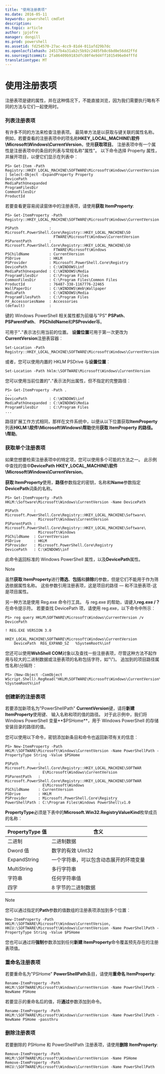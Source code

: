```yaml
---
title: "使用注册表项"
ms.date: 2016-05-11
keywords: powershell cmdlet
description: 
ms.topic: article
author: jpjofre
manager: dongill
ms.prod: powershell
ms.assetid: fd254570-27ac-4cc9-81d4-011afd29b7dc
ms.openlocfilehash: 24517b4a31ab2c5b92c2485fb8c6bd0e56dd2ffd
ms.sourcegitcommit: 2fa86409b9183dfc80f4e9d4ff1015496e04fffd
translationtype: MT
---
```

# 使用注册表项
注册表项是键的属性，并在这种情况下，不能直接浏览，因为我们需要执行略有不同的方法与它们一起使用时。

### 列表注册表项
有许多不同的方法来检查注册表项。 最简单方法是以获取与键关联的属性名称。 例如，若要查看的注册表项中的项名称**HKEY_LOCAL_MACHINE\\软件\\Microsoft\\Windows\\CurrentVersion**，使用**获取项目**。 注册表项中有一个属性是注册表项中的条目的列表与常规名称"属性"。 以下命令选择 Property 属性，并展开项目，以便它们显示在列表中︰

```
PS> Get-Item -Path Registry::HKEY_LOCAL_MACHINE\SOFTWARE\Microsoft\Windows\CurrentVersion | Select-Object -ExpandProperty Property
DevicePath
MediaPathUnexpanded
ProgramFilesDir
CommonFilesDir
ProductId
```

若要查看更容易阅读窗体中的注册表项，请使用**获取 ItemProperty**:

```
PS> Get-ItemProperty -Path Registry::HKEY_LOCAL_MACHINE\SOFTWARE\Microsoft\Windows\CurrentVersion

PSPath              : Microsoft.PowerShell.Core\Registry::HKEY_LOCAL_MACHINE\SO
                      FTWARE\Microsoft\Windows\CurrentVersion
PSParentPath        : Microsoft.PowerShell.Core\Registry::HKEY_LOCAL_MACHINE\SO
                      FTWARE\Microsoft\Windows
PSChildName         : CurrentVersion
PSDrive             : HKLM
PSProvider          : Microsoft.PowerShell.Core\Registry
DevicePath          : C:\WINDOWS\inf
MediaPathUnexpanded : C:\WINDOWS\Media
ProgramFilesDir     : C:\Program Files
CommonFilesDir      : C:\Program Files\Common Files
ProductId           : 76487-338-1167776-22465
WallPaperDir        : C:\WINDOWS\Web\Wallpaper
MediaPath           : C:\WINDOWS\Media
ProgramFilesPath    : C:\Program Files
PF_AccessoriesName  : Accessories
(default)           :
```

键的 Windows PowerShell 相关属性都为前缀与"PS" **PSPath**、 **PSParentPath**、 **PSChildName**和**PSProvider**等。

可用于"**.**"表示法引用当前的位置。 **设置位置**可用于第一次更改为**CurrentVersion**注册表容器︰

```
Set-Location -Path Registry::HKEY_LOCAL_MACHINE\SOFTWARE\Microsoft\Windows\CurrentVersion
```

或者，您可以使用内置的 HKLM PSDrive 与**设置位置**︰

```
Set-Location -Path hklm:\SOFTWARE\Microsoft\Windows\CurrentVersion
```

您可以使用当前位置的"**.**"表示法列出属性，但不指定的完整路径︰

```
PS> Get-ItemProperty -Path .
...
DevicePath          : C:\WINDOWS\inf
MediaPathUnexpanded : C:\WINDOWS\Media
ProgramFilesDir     : C:\Program Files
...
```

路径扩展工作方式相同，那样在文件系统中，以便从以下位置获取**ItemProperty**列表**HKLM:\\软件\\Microsoft\\Windows\\帮助**使用**获取 ItemProperty 的路径。\\帮助**。

### 获取单个注册表项
如果您想要检索注册表项中的特定项，您可以使用多个可能的方法之一。 此示例中查找的值中**DevicePath** **HKEY_LOCAL_MACHINE\\软件\\Microsoft\\Windows\\CurrentVersion**。

**获取 ItemProperty**使用，**路径**参数指定的密钥，名称和**Name**参数指定**DevicePath**词条的名称。

```
PS> Get-ItemProperty -Path HKLM:\Software\Microsoft\Windows\CurrentVersion -Name DevicePath

PSPath       : Microsoft.PowerShell.Core\Registry::HKEY_LOCAL_MACHINE\Software\
               Microsoft\Windows\CurrentVersion
PSParentPath : Microsoft.PowerShell.Core\Registry::HKEY_LOCAL_MACHINE\Software\
               Microsoft\Windows
PSChildName  : CurrentVersion
PSDrive      : HKLM
PSProvider   : Microsoft.PowerShell.Core\Registry
DevicePath   : C:\WINDOWS\inf
```

此命令返回标准的 Windows PowerShell 属性，以及**DevicePath**属性。

> [!NOTE]
> 虽然**获取 ItemProperty**进行**筛选**、**包括**和**排除**的参数，但是它们不能用于作为筛选依据属性名称。 这些参数引用注册表项，这是项目的路径 — 和不注册表项-这是项目属性。

另一种方法是使用 Reg.exe 命令行工具。 与 reg.exe 的帮助，请键入**reg.exe /？** 在命令提示符。 若要查找 DevicePath 项，请使用 reg.exe，以下命令中所示︰

```
PS> reg query HKLM\SOFTWARE\Microsoft\Windows\CurrentVersion /v DevicePath

! REG.EXE VERSION 3.0

HKEY_LOCAL_MACHINE\SOFTWARE\Microsoft\Windows\CurrentVersion
    DevicePath  REG_EXPAND_SZ   %SystemRoot%\inf
```

您还可以使用**WshShell COM**对象以及查找一些注册表项，尽管这种方法不起作用与较大的二进制数据或注册表项的名称包括字符，如"\\")。 追加到的项目路径属性名称\\分隔符︰

```
PS> (New-Object -ComObject WScript.Shell).RegRead("HKLM\SOFTWARE\Microsoft\Windows\CurrentVersion\DevicePath")
%SystemRoot%\inf
```

### 创建新的注册表项
若要添加新项名为"PowerShellPath" **CurrentVersion**键，请将**新建 ItemProperty**使用键、 输入名称和项的值的路径。 对于此示例中，我们将 Windows PowerShell 变量**$PSHome**，用于 Windows PowerShell 的存储安装目录的路径的值。

您可以使用以下命令，密钥添加新条目和命令也返回新项有关的信息︰

```
PS> New-ItemProperty -Path HKLM:\SOFTWARE\Microsoft\Windows\CurrentVersion -Name PowerShellPath -PropertyType String -Value $PSHome

PSPath         : Microsoft.PowerShell.Core\Registry::HKEY_LOCAL_MACHINE\SOFTWAR
                 E\Microsoft\Windows\CurrentVersion
PSParentPath   : Microsoft.PowerShell.Core\Registry::HKEY_LOCAL_MACHINE\SOFTWAR
                 E\Microsoft\Windows
PSChildName    : CurrentVersion
PSDrive        : HKLM
PSProvider     : Microsoft.PowerShell.Core\Registry
PowerShellPath : C:\Program Files\Windows PowerShell\v1.0
```

**PropertyType**必须是下表中的**Microsoft.Win32.RegistryValueKind**枚举成员的名称︰

|PropertyType 值|含义|
|----------------------|-----------|
|二进制|二进制数据|
|Dword 值|数字的有效 UInt32|
|ExpandString|一个字符串，可以包含动态展开的环境变量|
|MultiString|多行字符串|
|字符串|任何字符串值|
|四字|8 字节的二进制数据|

> [!NOTE]
> 您可以通过指定的**Path**参数的值数组的注册表项添加到多个位置︰

```
New-ItemProperty -Path HKLM:\SOFTWARE\Microsoft\Windows\CurrentVersion, HKCU:\SOFTWARE\Microsoft\Windows\CurrentVersion -Name PowerShellPath -PropertyType String -Value $PSHome
```

您也可以通过将**强制**参数添加到任何**新建 ItemProperty**命令覆盖预先存在的注册表项值。

### 重命名注册表项
若要重命名为"PSHome" **PowerShellPath**条目，请使用**重命名 ItemProperty**:

```
Rename-ItemProperty -Path HKLM:\SOFTWARE\Microsoft\Windows\CurrentVersion -Name PowerShellPath -NewName PSHome
```

若要显示的重命名后的值，将**通过**参数添加到命令。

```
Rename-ItemProperty -Path HKLM:\SOFTWARE\Microsoft\Windows\CurrentVersion -Name PowerShellPath -NewName PSHome -passthru
```

### 删除注册表项
若要删除的 PSHome 和 PowerShellPath 注册表项，请使用**删除 ItemProperty**:

```
Remove-ItemProperty -Path HKLM:\SOFTWARE\Microsoft\Windows\CurrentVersion -Name PSHome
Remove-ItemProperty -Path HKCU:\SOFTWARE\Microsoft\Windows\CurrentVersion -Name PowerShellPath
```


